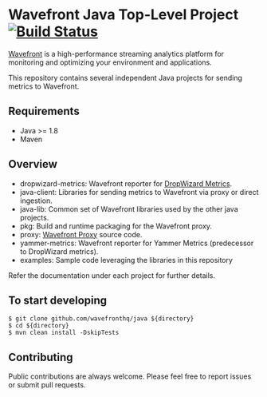 # Wavefront Java Top-Level Project [![Build Status](https://travis-ci.org/wavefrontHQ/java.svg?branch=master)](https://travis-ci.org/wavefrontHQ/java)

[Wavefront](https://docs.wavefront.com/) is a high-performance streaming analytics platform for monitoring and optimizing your environment and applications.

This repository contains several independent Java projects for sending metrics to Wavefront.

## Requirements
  * Java >= 1.8
  * Maven

## Overview
  * dropwizard-metrics: Wavefront reporter for [DropWizard Metrics](https://metrics.dropwizard.io).
  * java-client: Libraries for sending metrics to Wavefront via proxy or direct ingestion.
  * java-lib: Common set of Wavefront libraries used by the other java projects.
  * pkg: Build and runtime packaging for the Wavefront proxy.
  * proxy: [Wavefront Proxy](https://docs.wavefront.com/proxies.html) source code.
  * yammer-metrics: Wavefront reporter for Yammer Metrics (predecessor to DropWizard metrics).
  * examples: Sample code leveraging the libraries in this repository

  Refer the documentation under each project for further details.

## To start developing

```
$ git clone github.com/wavefronthq/java ${directory}
$ cd ${directory}
$ mvn clean install -DskipTests

```

## Contributing
Public contributions are always welcome. Please feel free to report issues or submit pull requests.
